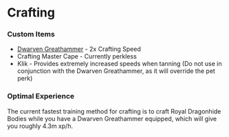 # Crafting

### Custom Items

* [Dwarven Greathammer](https://bso-wiki.oldschool.gg/custom-items/equippables#dwarven-equipment) - 2x Crafting Speed
* Crafting Master Cape - Currently perkless
* Klik - Provides extremely increased speeds when tanning (Do not use in conjunction with the Dwarven Greathammer, as it will override the pet perk)

### Optimal Experience

The current fastest training method for crafting is to craft Royal Dragonhide Bodies while you have a Dwarven Greathammer equipped, which will give you roughly 4.3m xp/h.
